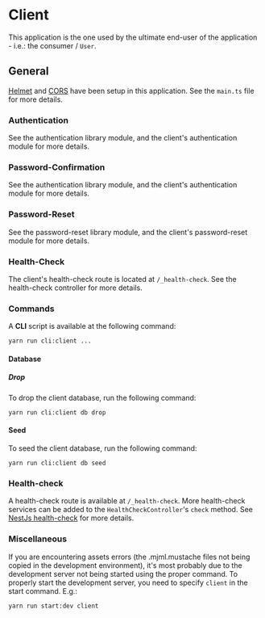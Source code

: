 # Client

This application is the one used by the ultimate end-user of the application - i.e.: the consumer / `User`.

## General

[Helmet](https://docs.nestjs.com/security/helmet) and [CORS](https://docs.nestjs.com/security/cors) have been setup in this application. See the `main.ts` file for more details.

### Authentication

See the authentication library module, and the client's authentication module for more details.

### Password-Confirmation

See the authentication library module, and the client's authentication module for more details.

### Password-Reset

See the password-reset library module, and the client's password-reset module for more details.

### Health-Check

The client's health-check route is located at `/_health-check`. See the health-check controller for more details.

### Commands

A **CLI** script is available at the following command:

```shell
yarn run cli:client ...
```

#### Database

##### Drop

To drop the client database, run the following command:

```shell
yarn run cli:client db drop
```

#### Seed

To seed the client database, run the following command:

```shell
yarn run cli:client db seed
```

### Health-check

A health-check route is available at `/_health-check`. More health-check services can be added to the `HealthCheckController`'s `check` method.
See [NestJs health-check](https://docs.nestjs.com/recipes/terminus) for more details.

### Miscellaneous

If you are encountering assets errors (the .mjml.mustache files not being copied in the development environment), it's most probably due to the development server not being started using the proper command.
To properly start the development server, you need to specify `client` in the start command. E.g.:

```shell
yarn run start:dev client
```
